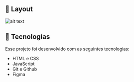## 🔖 Layout

![alt text](../assets/projeto-layout.png)

## 🚀 Tecnologias

Esse projeto foi desenvolvido com as seguintes tecnologias:

- HTML e CSS
- JavaScript
- Git e Github
- Figma


